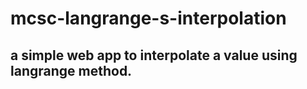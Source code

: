 # mcsc-langrange-s-interpolation

## a simple web app to interpolate a value using langrange method.